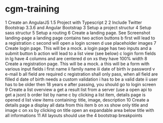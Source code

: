# cgm-training

1 Create an AngularJS 1.5 Project with Typescript 2
2 Include Twitter Bootstrap 3.3.6 and Angular Bootstrap
3 Setup a project structur
4 Setup sass structur
5 Setup a routing
6 Create a landing page. See Screenshot landing-page
a landing page contains two action buttons
b first will lead to a registration
c second will open a login screen
d use placeholder images
7 Create login page. This will be a mock.
a login page has two inputs and a submit button
b action will lead to a list view (see below)
c login form fields in lg have 4 columns and are centered
d on xs they have 100% width
8 Create a registration page. This will be a mock.
a this will be a form with various input fields
i first name
ii family name
iii date of birth
iv password
v e-mail
b all field are required
c registration shall only pass, when all field are filled
d date of birth needs a custom validation
i has to be a valid date
ii user has to be older then 18 years
e after passing, you should go to login screen
9 Create a list overview
a get a result list from a server (use a open api to get a json)
b order list by name
c by clicking a list item, details page is opened
d list view items containing: title, image, description
10 Create a details page
a display all data from this item
b on xs show only title and image
c on xs by clicking on title open an expandable area below title with all
informations
11 All layouts should use the 4 bootstrap breakpoints
